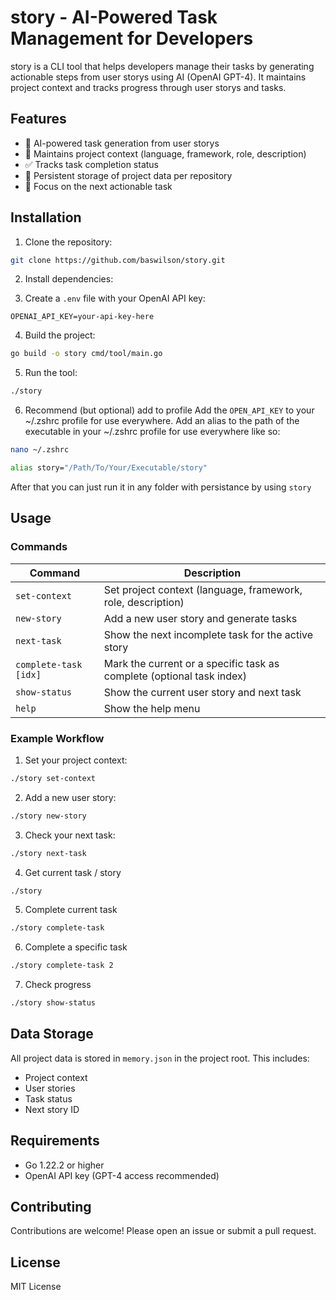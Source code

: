# story - AI-Powered Task Management for Developers

story is a CLI tool that helps developers manage their tasks by generating actionable steps from user storys using AI (OpenAI GPT-4). It maintains project context and tracks progress through user storys and tasks.

## Features

-   🧠 AI-powered task generation from user storys
-   📝 Maintains project context (language, framework, role, description)
-   ✅ Tracks task completion status
-   💾 Persistent storage of project data per repository
-   🎯 Focus on the next actionable task

## Installation

1. Clone the repository:

```bash
git clone https://github.com/baswilson/story.git
```

2. Install dependencies:

3. Create a `.env` file with your OpenAI API key:

```env
OPENAI_API_KEY=your-api-key-here
```

4. Build the project:

```bash
go build -o story cmd/tool/main.go
```

5. Run the tool:

```bash
./story
```

6. Recommend (but optional) add to profile
   Add the `OPEN_API_KEY` to your ~/.zshrc profile for use everywhere.
   Add an alias to the path of the executable in your ~/.zshrc profile for use everywhere like so:

```bash
nano ~/.zshrc
```

```bash
alias story="/Path/To/Your/Executable/story"
```

After that you can just run it in any folder with persistance by using `story`

## Usage

### Commands

| Command               | Description                                                           |
| --------------------- | --------------------------------------------------------------------- |
| `set-context`         | Set project context (language, framework, role, description)          |
| `new-story`           | Add a new user story and generate tasks                               |
| `next-task`           | Show the next incomplete task for the active story                    |
| `complete-task [idx]` | Mark the current or a specific task as complete (optional task index) |
| `show-status`         | Show the current user story and next task                             |
| `help`                | Show the help menu                                                    |

### Example Workflow

1. Set your project context:

```bash
./story set-context
```

2. Add a new user story:

```bash
./story new-story
```

3. Check your next task:

```bash
./story next-task
```

4. Get current task / story

```bash
./story
```

5. Complete current task

```bash
./story complete-task
```

6. Complete a specific task

```bash
./story complete-task 2
```

7. Check progress

```bash
./story show-status
```

## Data Storage

All project data is stored in `memory.json` in the project root. This includes:

-   Project context
-   User stories
-   Task status
-   Next story ID

## Requirements

-   Go 1.22.2 or higher
-   OpenAI API key (GPT-4 access recommended)

## Contributing

Contributions are welcome! Please open an issue or submit a pull request.

## License

MIT License
